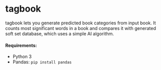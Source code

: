 # tagbook

tagbook lets you generate predicted book categories from input book.
It counts most significant words in a book and compares it with generated soft set database, which uses a simple AI algorithm.

#### Requirements:
- Python 3
- Pandas: `pip install pandas`
